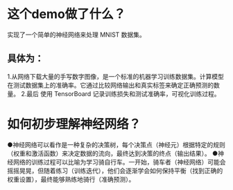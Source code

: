 # 这个demo做了什么？
实现了一个简单的神经网络来处理 MNIST 数据集。

## 具体为：
1.从网络下载大量的手写数字图像，是一个标准的机器学习训练数据集。计算模型在测试数据集上的准确率。它通过比较网络输出和真实标签来确定正确预测的数量。
2.最后 使用 TensorBoard 记录训练损失和测试准确率，可视化训练过程。

# 如何初步理解神经网络？
●神经网络可以看作是一种复杂的决策树，每个决策点（神经元）根据特定的规则（权重和激活函数）来决定数据的流向，最终达到决策的终点（输出结果）。
●神经网络的训练过程可以比喻为学习骑自行车。一开始，骑车者（神经网络）可能会摇摇晃晃，但随着练习（训练迭代），他们会逐渐学会如何保持平衡（找到正确的权重设置），最终能够熟练地骑行（准确预测）。

